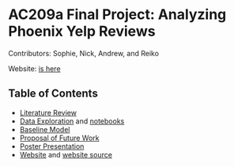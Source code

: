 # AC209a Final Project: Analyzing Phoenix Yelp Reviews

Contributors: Sophie, Nick, Andrew, and Reiko

Website: [is here](http://yelp-challenge-ac209a-website.s3-website-us-east-1.amazonaws.com/)

## Table of Contents

- [Literature Review](./literature_review/literature_review.pdf)
- [Data Exploration](./data_exploration/data_exploration.pdf) and [notebooks](./data_exploration)
- [Baseline Model](./baseline_model/baseline_models.ipynb)
- [Proposal of Future Work](./proposal_future_work/proposal_future_work.pdf)
- [Poster Presentation](./poster_presentation/poster_presentation.pdf)
- [Website](http://yelp-challenge-ac209a-website.s3-website-us-east-1.amazonaws.com) and [website source](./website)
